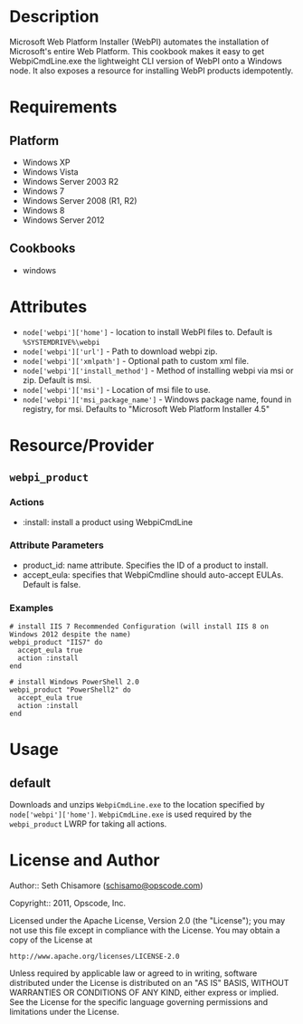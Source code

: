 Description
===========

Microsoft Web Platform Installer (WebPI) automates the installation of Microsoft's entire Web Platform.  This cookbook makes it easy to get WebpiCmdLine.exe the lightweight CLI version of WebPI onto a Windows node.  It also exposes a resource for installing WebPI products idempotently.

Requirements
============

Platform
--------

* Windows XP
* Windows Vista
* Windows Server 2003 R2
* Windows 7
* Windows Server 2008 (R1, R2)
* Windows 8
* Windows Server 2012

Cookbooks
---------

* windows

Attributes
==========

* `node['webpi']['home']` - location to install WebPI files to. Default is `%SYSTEMDRIVE%\webpi`
* `node['webpi']['url']` - Path to download webpi zip.
* `node['webpi']['xmlpath']` - Optional path to custom xml file.
* `node['webpi']['install_method']` - Method of installing webpi via msi or zip. Default is msi.
* `node['webpi']['msi']` - Location of msi file to use.
* `node['webpi']['msi_package_name']` - Windows package name, found in registry, for msi. Defaults to "Microsoft Web Platform Installer 4.5"

Resource/Provider
=================

`webpi_product`
---------------

### Actions

- :install: install a product using WebpiCmdLine

### Attribute Parameters

- product_id: name attribute. Specifies the ID of a product to install.
- accept_eula: specifies that WebpiCmdline should auto-accept EULAs. Default is false.

### Examples

    # install IIS 7 Recommended Configuration (will install IIS 8 on Windows 2012 despite the name)
    webpi_product "IIS7" do
      accept_eula true
      action :install
    end

    # install Windows PowerShell 2.0
    webpi_product "PowerShell2" do
      accept_eula true
      action :install
    end

Usage
=====

default
-------

Downloads and unzips `WebpiCmdLine.exe` to the location specified by `node['webpi']['home']`.  `WebpiCmdLine.exe` is used required by the `webpi_product` LWRP for taking all actions.

License and Author
==================

Author:: Seth Chisamore (<schisamo@opscode.com>)

Copyright:: 2011, Opscode, Inc.

Licensed under the Apache License, Version 2.0 (the "License");
you may not use this file except in compliance with the License.
You may obtain a copy of the License at

    http://www.apache.org/licenses/LICENSE-2.0

Unless required by applicable law or agreed to in writing, software
distributed under the License is distributed on an "AS IS" BASIS,
WITHOUT WARRANTIES OR CONDITIONS OF ANY KIND, either express or implied.
See the License for the specific language governing permissions and
limitations under the License.
